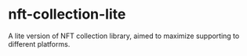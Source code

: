 # nft-collection-lite
A lite version of NFT collection library, aimed to maximize supporting to different platforms.
